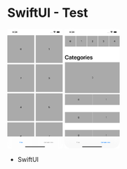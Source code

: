 # SwiftUI - Test



<p float="left">
 <img src="https://github.com/knives99/Compositional-Layout/blob/master/pic01.png" width="25%" height="25%"  />   
  <img src="https://github.com/knives99/Compositional-Layout/blob/master/pic02.png" width="25%" height="25%"  />   

</p>


* SwiftUI




